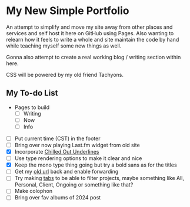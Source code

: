 # My New Simple Portfolio

An attempt to simplify and move my site away from other places and services and self host it here on GitHub using Pages. Also wanting to relearn how it feels to write a whole and site maintain the code by hand while teaching myself some new things as well.

Gonna also attempt to create a real working blog / writing section within here.

CSS will be powered by my old friend Tachyons.

## My To-do List
- Pages to build
    - [ ] Writing
    - [ ] Now
    - [ ] Info
- [ ] Put current time (CST) in the footer
- [ ] Bring over now playing Last.fm widget from old site
- [x] Incorporate [Chilled Out Underlines](https://piccalil.li/links/chilled-out-text-underlines/)
- [ ] Use type rendering options to make it clear and nice
- [x] Keep the mono type thing going but try a bold sans as for the titles
- [ ] Get my [old url](www.paulrnovak.com) back and enable forwarding
- [ ] Try making [tabs](https://www.w3schools.com/howto/howto_js_tabs.asp) to be able to filter projects, maybe something like All, Personal, Client, Ongoing or something like that?
- [ ] Make colophon
- [ ] Bring over fav albums of 2024 post